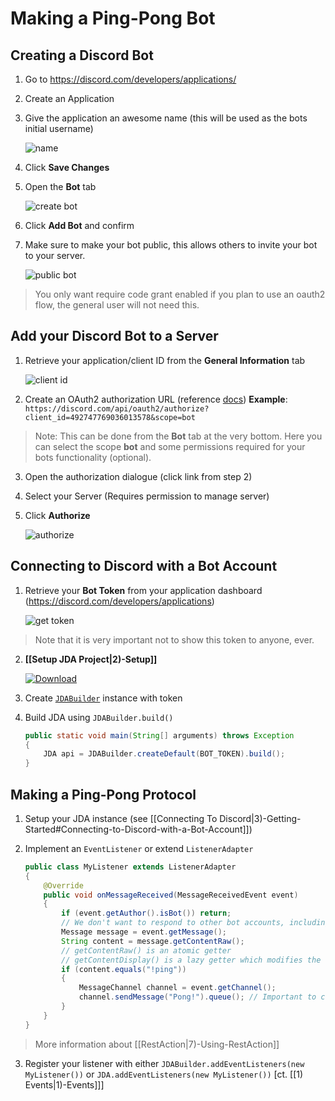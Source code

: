# Making a Ping-Pong Bot

## Creating a Discord Bot

1. Go to https://discord.com/developers/applications/
2. Create an Application
3. Give the application an awesome name (this will be used as the bots initial username)
    
    ![name](https://i.imgur.com/vBSQJeE.png)

4. Click **Save Changes**
5. Open the **Bot** tab
    
    ![create bot](https://i.imgur.com/nmOR89M.png)

6. Click **Add Bot** and confirm

7. Make sure to make your bot public, this allows others to invite your bot to your server.

    ![public bot](https://i.imgur.com/la0JbJi.png)

> You only want require code grant enabled if you plan to use an oauth2 flow, the general user will not need this.

## Add your Discord Bot to a Server

1. Retrieve your application/client ID from the **General Information** tab
    
    ![client id](https://i.imgur.com/lsygf0X.png)

2. Create an OAuth2 authorization URL (reference [docs](https://discord.com/developers/docs/topics/oauth2#bot-authorization-flow))
    **Example**: `https://discord.com/api/oauth2/authorize?client_id=492747769036013578&scope=bot`

> Note: This can be done from the **Bot** tab at the very bottom. Here you can select the scope **bot** and some permissions required for your bots functionality (optional).

3. Open the authorization dialogue (click link from step 2)
4. Select your Server (Requires permission to manage server)
5. Click **Authorize**
    
    ![authorize](https://i.imgur.com/BjpCVCo.png)

## Connecting to Discord with a Bot Account

1. Retrieve your **Bot Token** from your application dashboard (https://discord.com/developers/applications)
    
    ![get token](https://i.imgur.com/sSIDHu8.png)
    
> Note that it is very important not to show this token to anyone, ever.

2. **[[Setup JDA Project|2)-Setup]]**
    
    [ ![Download](https://shields.io/maven-metadata/v?metadataUrl=https%3A%2F%2Fm2.dv8tion.net%2Freleases%2Fnet%2Fdv8tion%2FJDA%2Fmaven-metadata.xml&color=informational&label=Download) ](https://ci.dv8tion.net/job/JDA/lastSuccessfulBuild/)

3. Create [`JDABuilder`](https://ci.dv8tion.net/job/JDA/javadoc/net/dv8tion/jda/api/JDABuilder.html) instance with token
4. Build JDA using `JDABuilder.build()`
    
    ```java
    public static void main(String[] arguments) throws Exception
    {
        JDA api = JDABuilder.createDefault(BOT_TOKEN).build();
    }
    ```

## Making a Ping-Pong Protocol

1. Setup your JDA instance (see [[Connecting To Discord|3)-Getting-Started#Connecting-to-Discord-with-a-Bot-Account]])
2. Implement an `EventListener` or extend `ListenerAdapter`

    ```java
    public class MyListener extends ListenerAdapter 
    {
        @Override
        public void onMessageReceived(MessageReceivedEvent event)
        {
            if (event.getAuthor().isBot()) return;
            // We don't want to respond to other bot accounts, including ourself
            Message message = event.getMessage();
            String content = message.getContentRaw(); 
            // getContentRaw() is an atomic getter
            // getContentDisplay() is a lazy getter which modifies the content for e.g. console view (strip discord formatting)
            if (content.equals("!ping"))
            {
                MessageChannel channel = event.getChannel();
                channel.sendMessage("Pong!").queue(); // Important to call .queue() on the RestAction returned by sendMessage(...)
            }
        }
    }
    ```
> More information about [[RestAction|7)-Using-RestAction]]
3. Register your listener with either `JDABuilder.addEventListeners(new MyListener())` or `JDA.addEventListeners(new MyListener())` [ct. [[1) Events|1)-Events]]]